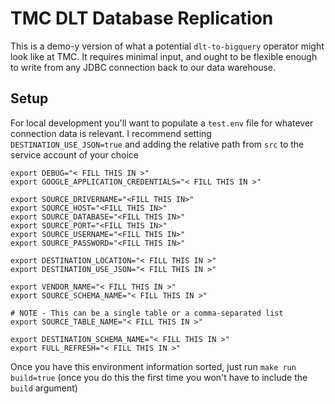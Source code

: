 # TMC DLT Database Replication

This is a demo-y version of what a potential `dlt-to-bigquery` operator might look like at TMC. It requires minimal input, and ought to be flexible enough to write from any JDBC connection back to our data warehouse.

## Setup
For local development you'll want to populate a `test.env` file for whatever connection data is relevant. I recommend setting `DESTINATION_USE_JSON=true` and adding the relative path from `src` to the service account of your choice

```
export DEBUG="< FILL THIS IN >"
export GOOGLE_APPLICATION_CREDENTIALS="< FILL THIS IN >"

export SOURCE_DRIVERNAME="<FILL THIS IN>"
export SOURCE_HOST="<FILL THIS IN>"
export SOURCE_DATABASE="<FILL THIS IN>"
export SOURCE_PORT="<FILL THIS IN>"
export SOURCE_USERNAME="<FILL THIS IN>"
export SOURCE_PASSWORD="<FILL THIS IN>"

export DESTINATION_LOCATION="< FILL THIS IN >"
export DESTINATION_USE_JSON="< FILL THIS IN >"

export VENDOR_NAME="< FILL THIS IN >"
export SOURCE_SCHEMA_NAME="< FILL THIS IN >"

# NOTE - This can be a single table or a comma-separated list
export SOURCE_TABLE_NAME="< FILL THIS IN >"

export DESTINATION_SCHEMA_NAME="< FILL THIS IN >"
export FULL_REFRESH="< FILL THIS IN >"
```

Once you have this environment information sorted, just run `make run build=true` (once you do this the first time you won't have to include the `build` argument)
